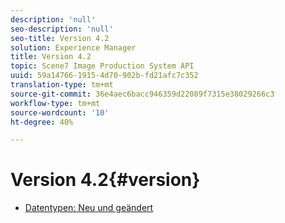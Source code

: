 ```yaml
---
description: 'null'
seo-description: 'null'
seo-title: Version 4.2
solution: Experience Manager
title: Version 4.2
topic: Scene7 Image Production System API
uuid: 59a14766-1915-4d70-902b-fd21afc7c352
translation-type: tm+mt
source-git-commit: 36e4aec6bacc946359d22089f7315e38029266c3
workflow-type: tm+mt
source-wordcount: '10'
ht-degree: 40%

---
```



# Version 4.2{#version}

* [Datentypen: Neu und geändert](r-4-2-types.md)
